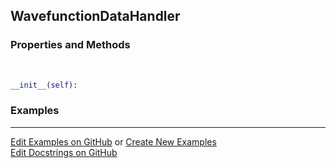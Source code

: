 ## <a id="McUtils.Data.WavefunctionData.WavefunctionDataHandler">WavefunctionDataHandler</a>


### Properties and Methods
<a id="McUtils.Data.WavefunctionData.WavefunctionDataHandler.__init__">&nbsp;</a>
```python
__init__(self): 
```

### Examples


___

[Edit Examples on GitHub](https://github.com/McCoyGroup/References/edit/gh-pages/Documentation/examples/McUtils/Data/WavefunctionData/WavefunctionDataHandler.md) or 
[Create New Examples](https://github.com/McCoyGroup/References/new/gh-pages/?filename=Documentation/examples/McUtils/Data/WavefunctionData/WavefunctionDataHandler.md) <br/>
[Edit Docstrings on GitHub](https://github.com/McCoyGroup/McUtils/edit/master/Data/WavefunctionData.py?message=Update%20Docs)